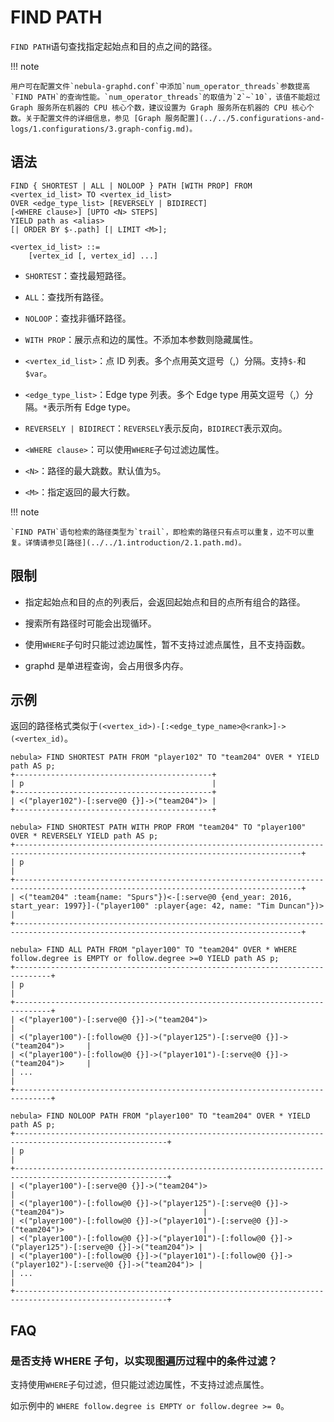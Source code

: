 # FIND PATH

`FIND PATH`语句查找指定起始点和目的点之间的路径。

!!! note

    用户可在配置文件`nebula-graphd.conf`中添加`num_operator_threads`参数提高`FIND PATH`的查询性能。`num_operator_threads`的取值为`2`~`10`，该值不能超过 Graph 服务所在机器的 CPU 核心个数，建议设置为 Graph 服务所在机器的 CPU 核心个数。关于配置文件的详细信息，参见 [Graph 服务配置](../../5.configurations-and-logs/1.configurations/3.graph-config.md)。

## 语法

```ngql
FIND { SHORTEST | ALL | NOLOOP } PATH [WITH PROP] FROM <vertex_id_list> TO <vertex_id_list>
OVER <edge_type_list> [REVERSELY | BIDIRECT] 
[<WHERE clause>] [UPTO <N> STEPS] 
YIELD path as <alias>
[| ORDER BY $-.path] [| LIMIT <M>];

<vertex_id_list> ::=
    [vertex_id [, vertex_id] ...]
```

- `SHORTEST`：查找最短路径。

- `ALL`：查找所有路径。

- `NOLOOP`：查找非循环路径。

- `WITH PROP`：展示点和边的属性。不添加本参数则隐藏属性。

- `<vertex_id_list>`：点 ID 列表。多个点用英文逗号（,）分隔。支持`$-`和`$var`。

- `<edge_type_list>`：Edge type 列表。多个 Edge type 用英文逗号（,）分隔。`*`表示所有 Edge type。

- `REVERSELY | BIDIRECT`：`REVERSELY`表示反向，`BIDIRECT`表示双向。

- `<WHERE clause>`：可以使用`WHERE`子句过滤边属性。

- `<N>`：路径的最大跳数。默认值为`5`。

- `<M>`：指定返回的最大行数。

!!! note

    `FIND PATH`语句检索的路径类型为`trail`，即检索的路径只有点可以重复，边不可以重复。详情请参见[路径](../../1.introduction/2.1.path.md)。

## 限制

- 指定起始点和目的点的列表后，会返回起始点和目的点所有组合的路径。

- 搜索所有路径时可能会出现循环。

- 使用`WHERE`子句时只能过滤边属性，暂不支持过滤点属性，且不支持函数。

- graphd 是单进程查询，会占用很多内存。

## 示例

返回的路径格式类似于`(<vertex_id>)-[:<edge_type_name>@<rank>]->(<vertex_id)`。

```ngql
nebula> FIND SHORTEST PATH FROM "player102" TO "team204" OVER * YIELD path AS p;
+--------------------------------------------+
| p                                          |
+--------------------------------------------+
| <("player102")-[:serve@0 {}]->("team204")> |
+--------------------------------------------+
```

```ngql
nebula> FIND SHORTEST PATH WITH PROP FROM "team204" TO "player100" OVER * REVERSELY YIELD path AS p;
+--------------------------------------------------------------------------------------------------------------------------------------+
| p                                                                                                                                    |
+--------------------------------------------------------------------------------------------------------------------------------------+
| <("team204" :team{name: "Spurs"})<-[:serve@0 {end_year: 2016, start_year: 1997}]-("player100" :player{age: 42, name: "Tim Duncan"})> |
+--------------------------------------------------------------------------------------------------------------------------------------+
```

```ngql
nebula> FIND ALL PATH FROM "player100" TO "team204" OVER * WHERE follow.degree is EMPTY or follow.degree >=0 YIELD path AS p;
+------------------------------------------------------------------------------+
| p                                                                            |
+------------------------------------------------------------------------------+
| <("player100")-[:serve@0 {}]->("team204")>                                   |
| <("player100")-[:follow@0 {}]->("player125")-[:serve@0 {}]->("team204")>     |
| <("player100")-[:follow@0 {}]->("player101")-[:serve@0 {}]->("team204")>     |
| ...                                                                          |
+------------------------------------------------------------------------------+
```

```ngql
nebula> FIND NOLOOP PATH FROM "player100" TO "team204" OVER * YIELD path AS p;
+--------------------------------------------------------------------------------------------------------+
| p                                                                                                      |
+--------------------------------------------------------------------------------------------------------+
| <("player100")-[:serve@0 {}]->("team204")>                                                             |
| <("player100")-[:follow@0 {}]->("player125")-[:serve@0 {}]->("team204")>                               |
| <("player100")-[:follow@0 {}]->("player101")-[:serve@0 {}]->("team204")>                               |
| <("player100")-[:follow@0 {}]->("player101")-[:follow@0 {}]->("player125")-[:serve@0 {}]->("team204")> |
| <("player100")-[:follow@0 {}]->("player101")-[:follow@0 {}]->("player102")-[:serve@0 {}]->("team204")> |
| ...                                                                                                    |
+--------------------------------------------------------------------------------------------------------+
```

## FAQ

### 是否支持 WHERE 子句，以实现图遍历过程中的条件过滤？

支持使用`WHERE`子句过滤，但只能过滤边属性，不支持过滤点属性。

如示例中的 `WHERE follow.degree is EMPTY or follow.degree >= 0`。
